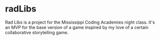 # radLibs
Rad Libs is a project for the Mississippi Coding Academies night class. It's an MVP for the base version of a game inspired by my love of a certain collaborative storytelling game.
